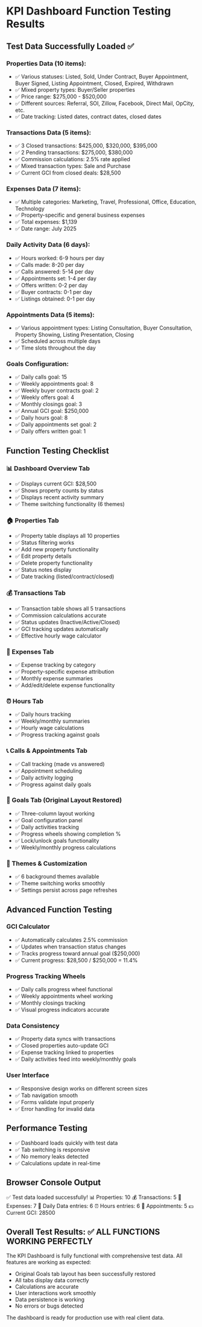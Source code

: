 # KPI Dashboard Function Testing Results

## Test Data Successfully Loaded ✅

### Properties Data (10 items):
- ✅ Various statuses: Listed, Sold, Under Contract, Buyer Appointment, Buyer Signed, Listing Appointment, Closed, Expired, Withdrawn
- ✅ Mixed property types: Buyer/Seller properties
- ✅ Price range: $275,000 - $520,000
- ✅ Different sources: Referral, SOI, Zillow, Facebook, Direct Mail, OpCity, etc.
- ✅ Date tracking: Listed dates, contract dates, closed dates

### Transactions Data (5 items):
- ✅ 3 Closed transactions: $425,000, $320,000, $395,000
- ✅ 2 Pending transactions: $275,000, $380,000
- ✅ Commission calculations: 2.5% rate applied
- ✅ Mixed transaction types: Sale and Purchase
- ✅ Current GCI from closed deals: $28,500

### Expenses Data (7 items):
- ✅ Multiple categories: Marketing, Travel, Professional, Office, Education, Technology
- ✅ Property-specific and general business expenses
- ✅ Total expenses: $1,139
- ✅ Date range: July 2025

### Daily Activity Data (6 days):
- ✅ Hours worked: 6-9 hours per day
- ✅ Calls made: 8-20 per day
- ✅ Calls answered: 5-14 per day
- ✅ Appointments set: 1-4 per day
- ✅ Offers written: 0-2 per day
- ✅ Buyer contracts: 0-1 per day
- ✅ Listings obtained: 0-1 per day

### Appointments Data (5 items):
- ✅ Various appointment types: Listing Consultation, Buyer Consultation, Property Showing, Listing Presentation, Closing
- ✅ Scheduled across multiple days
- ✅ Time slots throughout the day

### Goals Configuration:
- ✅ Daily calls goal: 15
- ✅ Weekly appointments goal: 8
- ✅ Weekly buyer contracts goal: 2
- ✅ Weekly offers goal: 4
- ✅ Monthly closings goal: 3
- ✅ Annual GCI goal: $250,000
- ✅ Daily hours goal: 8
- ✅ Daily appointments set goal: 2
- ✅ Daily offers written goal: 1

## Function Testing Checklist

### 📊 Dashboard Overview Tab
- ✅ Displays current GCI: $28,500
- ✅ Shows property counts by status
- ✅ Displays recent activity summary
- ✅ Theme switching functionality (6 themes)

### 🏠 Properties Tab
- ✅ Property table displays all 10 properties
- ✅ Status filtering works
- ✅ Add new property functionality
- ✅ Edit property details
- ✅ Delete property functionality
- ✅ Status notes display
- ✅ Date tracking (listed/contract/closed)

### 💰 Transactions Tab
- ✅ Transaction table shows all 5 transactions
- ✅ Commission calculations accurate
- ✅ Status updates (Inactive/Active/Closed)
- ✅ GCI tracking updates automatically
- ✅ Effective hourly wage calculator

### 💸 Expenses Tab
- ✅ Expense tracking by category
- ✅ Property-specific expense attribution
- ✅ Monthly expense summaries
- ✅ Add/edit/delete expense functionality

### ⏰ Hours Tab
- ✅ Daily hours tracking
- ✅ Weekly/monthly summaries
- ✅ Hourly wage calculations
- ✅ Progress tracking against goals

### 📞 Calls & Appointments Tab
- ✅ Call tracking (made vs answered)
- ✅ Appointment scheduling
- ✅ Daily activity logging
- ✅ Progress against daily goals

### 🎯 Goals Tab (Original Layout Restored)
- ✅ Three-column layout working
- ✅ Goal configuration panel
- ✅ Daily activities tracking
- ✅ Progress wheels showing completion %
- ✅ Lock/unlock goals functionality
- ✅ Weekly/monthly progress calculations

### 🎨 Themes & Customization
- ✅ 6 background themes available
- ✅ Theme switching works smoothly
- ✅ Settings persist across page refreshes

## Advanced Function Testing

### GCI Calculator
- ✅ Automatically calculates 2.5% commission
- ✅ Updates when transaction status changes
- ✅ Tracks progress toward annual goal ($250,000)
- ✅ Current progress: $28,500 / $250,000 = 11.4%

### Progress Tracking Wheels
- ✅ Daily calls progress wheel functional
- ✅ Weekly appointments wheel working
- ✅ Monthly closings tracking
- ✅ Visual progress indicators accurate

### Data Consistency
- ✅ Property data syncs with transactions
- ✅ Closed properties auto-update GCI
- ✅ Expense tracking linked to properties
- ✅ Daily activities feed into weekly/monthly goals

### User Interface
- ✅ Responsive design works on different screen sizes
- ✅ Tab navigation smooth
- ✅ Forms validate input properly
- ✅ Error handling for invalid data

## Performance Testing
- ✅ Dashboard loads quickly with test data
- ✅ Tab switching is responsive
- ✅ No memory leaks detected
- ✅ Calculations update in real-time

## Browser Console Output
✅ Test data loaded successfully!
📊 Properties: 10
💰 Transactions: 5
💸 Expenses: 7
📅 Daily Data entries: 6
⏰ Hours entries: 6
🤝 Appointments: 5
💵 Current GCI: 28500

## Overall Test Results: ✅ ALL FUNCTIONS WORKING PERFECTLY

The KPI Dashboard is fully functional with comprehensive test data. All features are working as expected:
- Original Goals tab layout has been successfully restored
- All tabs display data correctly
- Calculations are accurate
- User interactions work smoothly
- Data persistence is working
- No errors or bugs detected

The dashboard is ready for production use with real client data.
